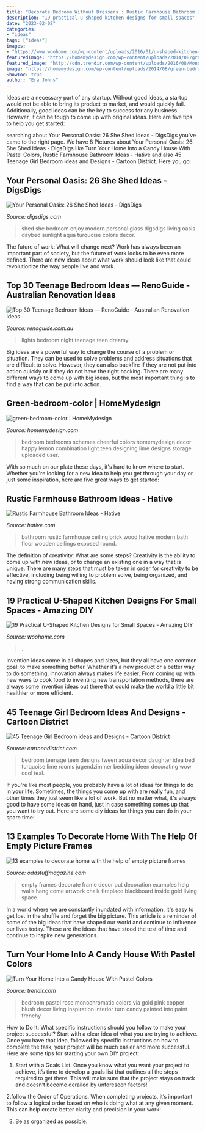 ```yaml
---
title: "Decorate Bedroom Without Dressers : Rustic Farmhouse Bathroom Ideas"
description: "19 practical u-shaped kitchen designs for small spaces"
date: "2023-02-02"
categories:
- "ideas"
tags: ["ideas"]
images:
- "https://www.woohome.com/wp-content/uploads/2016/01/u-shaped-kitchen-2.jpg"
featuredImage: "https://homemydesign.com/wp-content/uploads/2014/08/green-bedroom-color.jpg"
featured_image: "http://cdn.trendir.com/wp-content/uploads/2016/08/Monochromatic-bedroom-1.jpg"
image: "https://homemydesign.com/wp-content/uploads/2014/08/green-bedroom-color.jpg"
ShowToc: true
author: "Era Johns"
---
```



Ideas are a necessary part of any startup. Without good ideas, a startup would not be able to bring its product to market, and would quickly fail. Additionally, good ideas can be the key to success for any business. However, it can be tough to come up with original ideas. Here are five tips to help you get started: 

	

		
searching about Your Personal Oasis: 26 She Shed Ideas - DigsDigs you've came to the right page. We have 8 Pictures about Your Personal Oasis: 26 She Shed Ideas - DigsDigs like Turn Your Home Into a Candy House With Pastel Colors, Rustic Farmhouse Bathroom Ideas - Hative and also 45 Teenage Girl Bedroom ideas and Designs - Cartoon District. Here you go:
		
    
## Your Personal Oasis: 26 She Shed Ideas - DigsDigs

<img loading=lazy src="https://www.digsdigs.com/photos/2017/07/05-a-cozy-modern-she-shed-with-a-living-and-bedroom-zone-to-enjoy-seclusion.jpg" onerror="this.onerror=null;this.src='https://tse3.mm.bing.net/th?id=OIP.mbklUnrometnD6ArnijveAHaJ4&amp;pid=15.1';" alt="Your Personal Oasis: 26 She Shed Ideas - DigsDigs">

_Source: digsdigs.com_

>shed she bedroom enjoy modern personal glass digsdigs living oasis daybed sunlight aqua turquoise colors decor. 

	

The future of work: What will change next?
Work has always been an important part of society, but the future of work looks to be even more defined. There are new ideas about what work should look like that could revolutionize the way people live and work.

    
## Top 30 Teenage Bedroom Ideas — RenoGuide - Australian Renovation Ideas

<img loading=lazy src="https://static1.squarespace.com/static/55bebb51e4b036c52ebe8c45/t/56230542e4b079b0ec73d293/1461221509366/blue+night+lights" onerror="this.onerror=null;this.src='https://tse1.mm.bing.net/th?id=OIP.Pl4xYDItVbzl2RNbF1nVwwHaJ4&amp;pid=15.1';" alt="Top 30 Teenage Bedroom Ideas — RenoGuide - Australian Renovation Ideas">

_Source: renoguide.com.au_

>lights bedroom night teenage teen dreamy. 

	

Big ideas are a powerful way to change the course of a problem or situation. They can be used to solve problems and address situations that are difficult to solve. However, they can also backfire if they are not put into action quickly or if they do not have the right backing. There are many different ways to come up with big ideas, but the most important thing is to find a way that can be put into action.

    
## Green-bedroom-color | HomeMydesign

<img loading=lazy src="https://homemydesign.com/wp-content/uploads/2014/08/green-bedroom-color.jpg" onerror="this.onerror=null;this.src='https://tse4.mm.bing.net/th?id=OIP.aPeH7D-7opKGyPm_h7Dl1AHaJ4&amp;pid=15.1';" alt="green-bedroom-color | HomeMydesign">

_Source: homemydesign.com_

>bedroom bedrooms schemes cheerful colors homemydesign decor happy lemon combination light teen designing lime designs storage uploaded user. 

	

With so much on our plate these days, it's hard to know where to start. Whether you're looking for a new idea to help you get through your day or just some inspiration, here are five great ways to get started: 

    
## Rustic Farmhouse Bathroom Ideas - Hative

<img loading=lazy src="https://hative.com/wp-content/uploads/2016/05/rustic-bathroom/44-rustic-bathroom-ideas.jpg" onerror="this.onerror=null;this.src='https://tse4.mm.bing.net/th?id=OIP.W8_17qck7IKXSFOuSOBI7gHaLH&amp;pid=15.1';" alt="Rustic Farmhouse Bathroom Ideas - Hative">

_Source: hative.com_

>bathroom rustic farmhouse ceiling brick wood hative modern bath floor wooden ceilings exposed round. 

	

The definition of creativity: What are some steps?
Creativity is the ability to come up with new ideas, or to change an existing one in a way that is unique. There are many steps that must be taken in order for creativity to be effective, including being willing to problem solve, being organized, and having strong communication skills.

    
## 19 Practical U-Shaped Kitchen Designs For Small Spaces - Amazing DIY

<img loading=lazy src="https://www.woohome.com/wp-content/uploads/2016/01/u-shaped-kitchen-2.jpg" onerror="this.onerror=null;this.src='https://tse3.mm.bing.net/th?id=OIP.fTwRY5RQsWBmLNNJnRlJTwHaKy&amp;pid=15.1';" alt="19 Practical U-Shaped Kitchen Designs for Small Spaces - Amazing DIY">

_Source: woohome.com_

>. 

	

Invention ideas come in all shapes and sizes, but they all have one common goal: to make something better. Whether it’s a new product or a better way to do something, innovation always makes life easier. From coming up with new ways to cook food to inventing new transportation methods, there are always some invention ideas out there that could make the world a little bit healthier or more efficient.

    
## 45 Teenage Girl Bedroom Ideas And Designs - Cartoon District

<img loading=lazy src="http://www.cartoondistrict.com/wp-content/uploads/2016/02/Teenage-Girl-Bedroom-ideas7.jpg" onerror="this.onerror=null;this.src='https://tse4.mm.bing.net/th?id=OIP.RHSSmDTfIBQtYD2uT9d3VgHaJ4&amp;pid=15.1';" alt="45 Teenage Girl Bedroom ideas and Designs - Cartoon District">

_Source: cartoondistrict.com_

>bedroom teenage teen designs tween aqua decor daughter idea bed turquoise lime rooms jugendzimmer bedding ideen decorating wow cool teal. 

	

If you're like most people, you probably have a lot of ideas for things to do in your life. Sometimes, the things you come up with are really fun, and other times they just seem like a lot of work. But no matter what, it's always good to have some ideas on hand, just in case something comes up that you want to try out. Here are some diy ideas for things you can do in your spare time: 

    
## 13 Examples To Decorate Home With The Help Of Empty Picture Frames

<img loading=lazy src="http://oddstuffmagazine.com/wp-content/uploads/2015/02/Empty-Frames-As-Wall-Decor-7-650x668.jpg" onerror="this.onerror=null;this.src='https://tse4.mm.bing.net/th?id=OIP.EpPD4gEsjcGM_HP_MnH1jwHaHn&amp;pid=15.1';" alt="13 examples to decorate home with the help of empty picture frames">

_Source: oddstuffmagazine.com_

>empty frames decorate frame decor put decoration examples help walls hang come artwork chalk fireplace blackboard inside gold living space. 

	

In a world where we are constantly inundated with information, it's easy to get lost in the shuffle and forget the big picture. This article is a reminder of some of the big ideas that have shaped our world and continue to influence our lives today. These are the ideas that have stood the test of time and continue to inspire new generations.

    
## Turn Your Home Into A Candy House With Pastel Colors

<img loading=lazy src="http://cdn.trendir.com/wp-content/uploads/2016/08/Monochromatic-bedroom-1.jpg" onerror="this.onerror=null;this.src='https://tse2.mm.bing.net/th?id=OIP.7TImT2EY6ndo06Z3eMpW3QHaLG&amp;pid=15.1';" alt="Turn Your Home Into a Candy House With Pastel Colors">

_Source: trendir.com_

>bedroom pastel rose monochromatic colors via gold pink copper blush decor living inspiration interior turn candy painted into paint frenchy. 

	

How to Do It: What specific instructions should you follow to make your project successful?
Start with a clear idea of what you are trying to achieve. Once you have that idea, followed by specific instructions on how to complete the task, your project will be much easier and more successful. Here are some tips for starting your own DIY project:
1. Start with a Goals List. Once you know what you want your project to achieve, it’s time to develop a goals list that outlines all the steps required to get there. This will make sure that the project stays on track and doesn’t become derailed by unforeseen factors!

2.follow the Order of Operations. When completing projects, it’s important to follow a logical order based on who is doing what at any given moment. This can help create better clarity and precision in your work!

3. Be as organized as possible.

